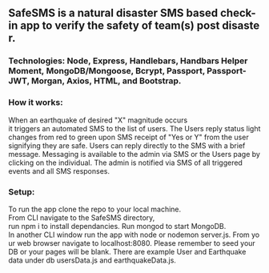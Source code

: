 ## SafeSMS is a natural disaster SMS based check-in app to verify the safety of team(s) post disaster. 

### Technologies: Node, Express, Handlebars, Handbars Helper Moment, MongoDB/Mongoose, Bcrypt, Passport, Passport-JWT, Morgan, Axios, HTML, and Bootstrap.

### How it works:
When an earthquake of desired "X" magnitude occurs it triggers an automated SMS to the list of users. The Users reply status light changes from red to green upon SMS receipt of "Yes or Y" from the user signifying they are safe. Users can reply directly to the SMS with a brief message. Messaging is available to the admin via SMS or the Users page by clicking on the individual. The admin is notified via SMS of all triggered events and all SMS responses.

### Setup:
To run the app clone the repo to your local machine. From CLI navigate to the SafeSMS directory, run npm i to install dependancies. Run mongod to start MongoDB. In another CLI window run the app with node or nodemon server.js. From your web browser navigate to localhost:8080. Please remember to seed your DB or your pages will be blank. There are example User and Earthquake data under db usersData.js and earthquakeData.js. 
